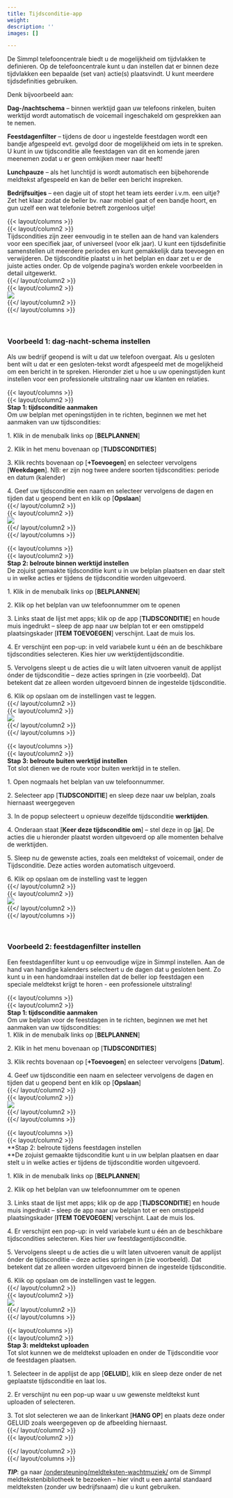 ```yaml
---
title: Tijdsconditie-app
weight: 
description: ''
images: []

---
```

De Simmpl telefooncentrale biedt u de mogelijkheid om tijdvlakken te definieren. Op de telefooncentrale kunt u dan instellen dat er binnen deze tijdvlakken een bepaalde (set van) actie(s) plaatsvindt. U kunt meerdere tijdsdefinities gebruiken.

Denk bijvoorbeeld aan:

**Dag-/nachtschema** – binnen werktijd gaan uw telefoons rinkelen, buiten werktijd wordt automatisch de voicemail ingeschakeld om gesprekken aan te nemen. 

**Feestdagenfilter** – tijdens de door u ingestelde feestdagen wordt een bandje afgespeeld evt. gevolgd door de mogelijkheid om iets in te spreken. U kunt in uw tijdsconditie alle feestdagen van dit en komende jaren meenemen zodat u er geen omkijken meer naar heeft! 

**Lunchpauze** – als het lunchtijd is wordt automatisch een bijbehorende meldtekst afgespeeld en kan de beller een bericht inspreken. 

**Bedrijfsuitjes** – een dagje uit of stopt het team iets eerder i.v.m. een uitje? Zet het klaar zodat de beller bv. naar mobiel gaat of een bandje hoort, en gun uzelf een wat telefonie betreft zorgenloos uitje!

{{< layout/columns >}}  
 {{< layout/column2 >}}  
Tijdscondities zijn zeer eenvoudig in te stellen aan de hand van kalenders voor een specifiek jaar, of universeel (voor elk jaar). U kunt een tijdsdefinitie samenstellen uit meerdere periodes en kunt gemakkelijk data toevoegen en verwijderen. De tijdsconditie plaatst u in het belplan en daar zet u er de juiste acties onder. Op de volgende pagina’s worden enkele voorbeelden in detail uitgewerkt.  
 {{</ layout/column2 >}}  
 {{< layout/column2 >}}  
![](https://res.cloudinary.com/callvoip/image/upload/v1565015813/support-tijdsconditie1_mopzfb.png)  
 {{</ layout/column2 >}}  
{{</ layout/columns >}}

<br>

### Voorbeeld 1: dag-nacht-schema instellen

Als uw bedrijf geopend is wilt u dat uw telefoon overgaat. Als u gesloten bent wilt u dat er een gesloten-tekst wordt afgespeeld met de mogelijkheid om een bericht in te spreken. Hieronder ziet u hoe u uw openingstijden kunt instellen voor een professionele uitstraling naar uw klanten en relaties.

{{< layout/columns >}}  
 {{< layout/column2 >}}  
**Stap 1: tijdsconditie aanmaken**   
Om uw belplan met openingstijden in te richten, beginnen we met het aanmaken van uw tijdscondities: 

1\. Klik in de menubalk links op \[**BELPLANNEN**\] 

2\. Klik in het menu bovenaan op \[**TIJDSCONDITIES**\] 

3\. Klik rechts bovenaan op \[**+Toevoegen**\] en selecteer vervolgens \[**Weekdagen**\]. NB: er zijn nog twee andere soorten tijdscondities: periode en datum (kalender) 

4\. Geef uw tijdsconditie een naam en selecteer vervolgens de dagen en tijden dat u geopend bent en klik op \[**Opslaan**\]  
 {{</ layout/column2 >}}  
 {{< layout/column2 >}}  
![](https://res.cloudinary.com/callvoip/image/upload/v1565016396/support-tijdsconditie4_twaqvc.png)  
 {{</ layout/column2 >}}  
{{</ layout/columns >}}

{{< layout/columns >}}  
 {{< layout/column2 >}}  
**Stap 2: belroute binnen werktijd instellen**   
De zojuist gemaakte tijdsconditie kunt u in uw belplan plaatsen en daar stelt u in welke acties er tijdens de tijdsconditie worden uitgevoerd. 

1\. Klik in de menubalk links op \[**BELPLANNEN**\] 

2\. Klik op het belplan van uw telefoonnummer om te openen 

3\. Links staat de lijst met apps; klik op de app \[**TIJDSCONDITIE**\] en houde muis ingedrukt – sleep de app naar uw belplan tot er een omstippeld plaatsingskader \[**ITEM TOEVOEGEN**\] verschijnt. Laat de muis los. 

4\. Er verschijnt een pop-up: in veld variabele kunt u één an de beschikbare tijdscondities selecteren. Kies hier uw werktijdentijdsconditie. 

5\. Vervolgens sleept u de acties die u wilt laten uitvoeren vanuit de applijst ónder de tijdsconditie – deze acties springen in (zie voorbeeld). Dat betekent dat ze alleen worden uitgevoerd binnen de ingestelde tijdsconditie. 

6\. Klik op opslaan om de instellingen vast te leggen.  
 {{</ layout/column2 >}}  
 {{< layout/column2 >}}  
![](https://res.cloudinary.com/callvoip/image/upload/v1565016443/support-tijdsconditie5_fq5yfp.png)  
 {{</ layout/column2 >}}  
{{</ layout/columns >}}

{{< layout/columns >}}  
 {{< layout/column2 >}}  
**Stap 3: belroute buiten werktijd instellen**   
Tot slot dienen we de route voor buiten werktijd in te stellen. 

1\. Open nogmaals het belplan van uw telefoonnummer. 

2\. Selecteer app \[**TIJDSCONDITIE**\] en sleep deze naar uw belplan, zoals hiernaast weergegeven 

3\. In de popup selecteert u opnieuw dezelfde tijdsconditie **werktijden**. 

4\. Onderaan staat \[**Keer deze tijdsconditie om**\] – stel deze in op \[**ja**\]. De acties die u hieronder plaatst worden uitgevoerd op alle momenten behalve de werktijden. 

5\. Sleep nu de gewenste acties, zoals een meldtekst of voicemail, onder de Tijdsconditie. Deze acties worden automatisch uitgevoerd. 

6\. Klik op opslaan om de instelling vast te leggen  
 {{</ layout/column2 >}}  
 {{< layout/column2 >}}  
![](https://res.cloudinary.com/callvoip/image/upload/v1565016483/support-tijdsconditie6_v9co9r.png)  
 {{</ layout/column2 >}}  
{{</ layout/columns >}}

<br>

### Voorbeeld 2: feestdagenfilter instellen

Een feestdagenfilter kunt u op eenvoudige wijze in Simmpl instellen. Aan de hand van handige kalenders selecteert u de dagen dat u gesloten bent. Zo kunt u in een handomdraai instellen dat de beller iop feestdagen een speciale meldtekst krijgt te horen - een professionele uitstraling!

{{< layout/columns >}}  
 {{< layout/column2 >}}  
**Stap 1: tijdsconditie aanmaken**   
Om uw belplan voor de feestdagen in te richten, beginnen we met het aanmaken van uw tijdscondities:   
1\. Klik in de menubalk links op \[**BELPLANNEN**\] 

2\. Klik in het menu bovenaan op \[**TIJDSCONDITIES**\] 

3\. Klik rechts bovenaan op \[**+Toevoegen**\] en selecteer vervolgens \[**Datum**\]. 

4\. Geef uw tijdsconditie een naam en selecteer vervolgens de dagen en tijden dat u geopend bent en klik op \[**Opslaan**\]  
 {{</ layout/column2 >}}  
 {{< layout/column2 >}}  
![](https://res.cloudinary.com/callvoip/image/upload/v1565015963/support-tijdsconditie2_zw4vhl.png)  
 {{</ layout/column2 >}}  
{{</ layout/columns >}}

{{< layout/columns >}}  
 {{< layout/column2 >}}  
**Stap 2: belroute tijdens feestdagen instellen  
**De zojuist gemaakte tijdsconditie kunt u in uw belplan plaatsen en daar stelt u in welke acties er tijdens de tijdsconditie worden uitgevoerd. 

1\. Klik in de menubalk links op \[**BELPLANNEN**\] 

2\. Klik op het belplan van uw telefoonnummer om te openen 

3\. Links staat de lijst met apps; klik op de app \[**TIJDSCONDITIE**\] en houde muis ingedrukt – sleep de app naar uw belplan tot er een omstippeld plaatsingskader \[**ITEM TOEVOEGEN**\] verschijnt. Laat de muis los. 

4\. Er verschijnt een pop-up: in veld variabele kunt u één an de beschikbare tijdscondities selecteren. Kies hier uw feestdagentijdsconditie. 

5\. Vervolgens sleept u de acties die u wilt laten uitvoeren vanuit de applijst ónder de tijdsconditie – deze acties springen in (zie voorbeeld). Dat betekent dat ze alleen worden uitgevoerd binnen de ingestelde tijdsconditie. 

6\. Klik op opslaan om de instellingen vast te leggen.  
 {{</ layout/column2 >}}  
 {{< layout/column2 >}}  
![](https://res.cloudinary.com/callvoip/image/upload/v1565016095/support-tijdsconditie3_csocws.png)  
 {{</ layout/column2 >}}  
{{</ layout/columns >}}

{{< layout/columns >}}  
 {{< layout/column2 >}}  
**Stap 3: meldtekst uploaden**   
Tot slot kunnen we de meldtekst uploaden en onder de Tijdsconditie voor de feestdagen plaatsen. 

1\. Selecteer in de applijst de app \[**GELUID**\], klik en sleep deze onder de net geplaatste tijdsconditie en laat los. 

2\. Er verschijnt nu een pop-up waar u uw gewenste meldtekst kunt uploaden of selecteren. 

3\. Tot slot selecteren we aan de linkerkant \[**HANG OP**\] en plaats deze onder GELUID zoals weergegeven op de afbeelding hiernaast.  
 {{</ layout/column2 >}}  
 {{< layout/column2 >}}  
  
 {{</ layout/column2 >}}  
{{</ layout/columns >}}

**_TIP_**: ga naar [/ondersteuning/meldteksten-wachtmuziek/](/ondersteuning/meldteksten-wachtmuziek/ ) om de Simmpl meldtekstenbibliotheek te bezoeken – hier vindt u een aantal standaard meldteksten (zonder uw bedrijfsnaam) die u kunt gebruiken.